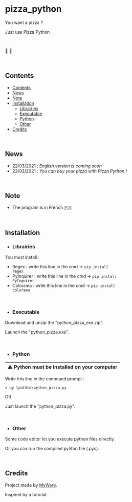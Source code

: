 # pizza_python
You want a pizza ? 

Just use Pizza Python

<br>

🐍 🍕

<br>

Contents
----------------

- <a href="https://github.com/MyWare386/pizza_python#contents">Contents</a>
- <a href="https://github.com/MyWare386/pizza_python#news">News</a>
- <a href="https://github.com/MyWare386/pizza_python#note">Note</a>
- <a href="https://github.com/MyWare386/pizza_python#installation">Installation</a>
  - <a href="https://github.com/MyWare386/pizza_python#librairies">Librairies</a>
  - <a href="https://github.com/MyWare386/pizza_python#executable">Executable</a>
  - <a href="https://github.com/MyWare386/pizza_python#python">Python</a>
  - <a href="https://github.com/MyWare386/pizza_python#other">Other</a>
- <a href="https://github.com/MyWare386/pizza_python#credits">Credits</a>

<br>

News
----------------

- 22/03/2021 : _English version is coming soon_
- 22/03/2021 : _You can buy your pizza with Pizza Python !_

<br>

Note
---------------

- The program is in French 🇫🇷

<br>

Installation
----------------

- <h3>Librairies</h3>

You must install :

  - Regex : write this line in the cmd -> <code>pip install regex</code>
  - PyInquirer : write this line in the cmd -> <code>pip install PyInquirer</code>
  - Colorama : write this line in the cmd -> <code>pip install colorama</code>

<br>

- <h3>Executable</h3>

Download and unzip the "python_pizza_exe.zip".

Launch the "python_pizza.exe".

<br>

- <h3>Python</h3>

| ⚠️ Python must be installed on your computer
|---

Write this line in the command prompt :

    > py \pathto\python_pizza.py

OR

Just launch the "python_pizza.py".

<br>

- <h3>Other</h3>

Some code editor let you execute python files directly.

Or you can run the compiled pyhton file (.pyc).

<br>

Credits
--------------------------------

Project made by <a href="https://myware386.github.io/myware-website/">MyWare</a>.

Inspired by a tutorial.
